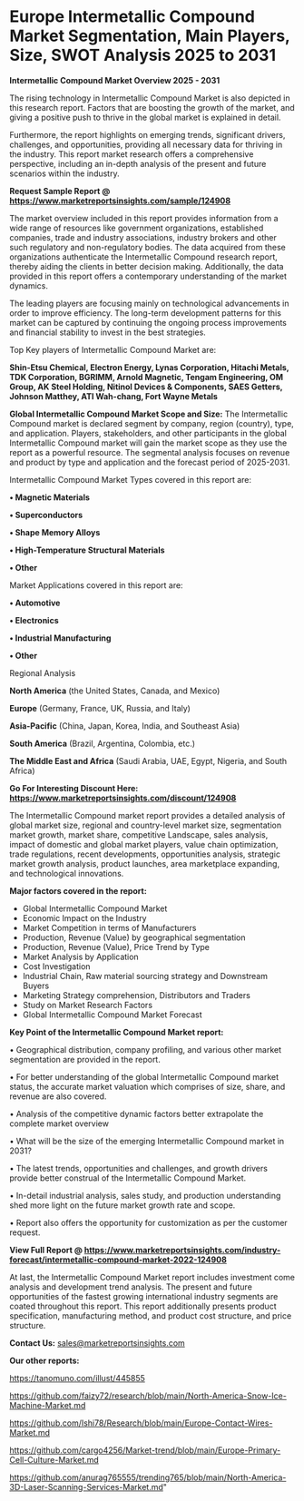 # Europe Intermetallic Compound Market Segmentation, Main Players, Size, SWOT Analysis 2025 to 2031

<Strong> Intermetallic Compound Market Overview 2025 - 2031</strong>

The rising technology in Intermetallic Compound Market is also depicted in this research report. Factors that are boosting the growth of the market, and giving a positive push to thrive in the global market is explained in detail.

Furthermore, the report highlights on emerging trends, significant drivers, challenges, and opportunities, providing all necessary data for thriving in the industry. This report market research offers a comprehensive perspective, including an in-depth analysis of the present and future scenarios within the industry.

<strong>Request Sample Report @ <a href=https://www.marketreportsinsights.com/sample/124908>https://www.marketreportsinsights.com/sample/124908</a></strong>

The market overview included in this report provides information from a wide range of resources like government organizations, established companies, trade and industry associations, industry brokers and other such regulatory and non-regulatory bodies. The data acquired from these organizations authenticate the Intermetallic Compound research report, thereby aiding the clients in better decision making. Additionally, the data provided in this report offers a contemporary understanding of the market dynamics.

The leading players are focusing mainly on technological advancements in order to improve efficiency. The long-term development patterns for this market can be captured by continuing the ongoing process improvements and financial stability to invest in the best strategies.

Top Key players of Intermetallic Compound Market are:

<strong>Shin-Etsu Chemical, Electron Energy, Lynas Corporation, Hitachi Metals, TDK Corporation, BGRIMM, Arnold Magnetic, Tengam Engineering, OM Group, AK Steel Holding, Nitinol Devices & Components, SAES Getters, Johnson Matthey, ATI Wah-chang, Fort Wayne Metals</strong>

<strong><b>Global Intermetallic Compound Market Scope and Size:</b></strong>
The Intermetallic Compound market is declared segment by company, region (country), type, and application. Players, stakeholders, and other participants in the global Intermetallic Compound market will gain the market scope as they use the report as a powerful resource. The segmental analysis focuses on revenue and product by type and application and the forecast period of 2025-2031.

Intermetallic Compound Market Types covered in this report are:

<strong>• Magnetic Materials

• Superconductors

• Shape Memory Alloys

• High-Temperature Structural Materials

• Other</strong>

Market Applications covered in this report are:

<strong>• Automotive

• Electronics

• Industrial Manufacturing

• Other</strong> 

Regional Analysis

<strong>North America</strong> (the United States, Canada, and Mexico)

<strong>Europe</strong> (Germany, France, UK, Russia, and Italy)

<strong>Asia-Pacific</strong> (China, Japan, Korea, India, and Southeast Asia)

<strong>South America</strong> (Brazil, Argentina, Colombia, etc.)

<strong>The Middle East and Africa</strong> (Saudi Arabia, UAE, Egypt, Nigeria, and South Africa)

<strong>Go For Interesting Discount Here: <a href=https://www.marketreportsinsights.com/discount/124908>https://www.marketreportsinsights.com/discount/124908</a></strong>

The Intermetallic Compound market report provides a detailed analysis of global market size, regional and country-level market size, segmentation market growth, market share, competitive Landscape, sales analysis, impact of domestic and global market players, value chain optimization, trade regulations, recent developments, opportunities analysis, strategic market growth analysis, product launches, area marketplace expanding, and technological innovations.

<strong><b>Major factors covered in the report:</b></strong>
<ul>
  <li>Global Intermetallic Compound Market </li>
  <li>Economic Impact on the Industry</li>
  <li>Market Competition in terms of Manufacturers</li>
  <li>Production, Revenue (Value) by geographical segmentation</li>
  <li>Production, Revenue (Value), Price Trend by Type</li>
  <li>Market Analysis by Application</li>
  <li>Cost Investigation</li>
  <li>Industrial Chain, Raw material sourcing strategy and Downstream Buyers</li>
  <li>Marketing Strategy comprehension, Distributors and Traders</li>
  <li>Study on Market Research Factors</li>
  <li>Global Intermetallic Compound Market Forecast</li>
</ul>

<strong><b>Key Point of the Intermetallic Compound Market report:</b></strong>

• Geographical distribution, company profiling, and various other market segmentation are provided in the report.

• For better understanding of the global Intermetallic Compound market status, the accurate market valuation which comprises of size, share, and revenue are also covered.

• Analysis of the competitive dynamic factors better extrapolate the complete market overview

• What will be the size of the emerging Intermetallic Compound market in 2031?

• The latest trends, opportunities and challenges, and growth drivers provide better construal of the Intermetallic Compound Market.

• In-detail industrial analysis, sales study, and production understanding shed more light on the future market growth rate and scope.

• Report also offers the opportunity for customization as per the customer request.

<strong><b>View Full Report @ <a href=https://www.marketreportsinsights.com/industry-forecast/intermetallic-compound-market-2022-124908>https://www.marketreportsinsights.com/industry-forecast/intermetallic-compound-market-2022-124908</a></b></strong>


At last, the Intermetallic Compound Market report includes investment come analysis and development trend analysis. The present and future opportunities of the fastest growing international industry segments are coated throughout this report. This report additionally presents product specification, manufacturing method, and product cost structure, and price structure.

<strong>Contact Us:</strong>
sales@marketreportsinsights.com

<strong>Our other reports:</strong>

<a href=https://tanomuno.com/illust/445855>https://tanomuno.com/illust/445855</a>

<a href=https://github.com/faizy72/research/blob/main/North-America-Snow-Ice-Machine-Market.md>https://github.com/faizy72/research/blob/main/North-America-Snow-Ice-Machine-Market.md</a>

<a href=https://github.com/Ishi78/Research/blob/main/Europe-Contact-Wires-Market.md>https://github.com/Ishi78/Research/blob/main/Europe-Contact-Wires-Market.md</a>

<a href=https://github.com/cargo4256/Market-trend/blob/main/Europe-Primary-Cell-Culture-Market.md>https://github.com/cargo4256/Market-trend/blob/main/Europe-Primary-Cell-Culture-Market.md</a>

<a href=https://github.com/anurag765555/trending765/blob/main/North-America-3D-Laser-Scanning-Services-Market.md>https://github.com/anurag765555/trending765/blob/main/North-America-3D-Laser-Scanning-Services-Market.md</a>"
